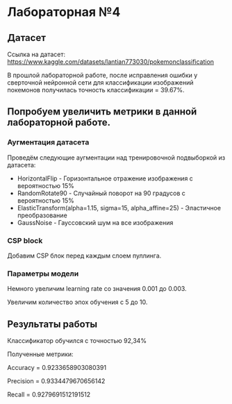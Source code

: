 # Лабораторная №4

## Датасет

Ссылка на датасет: https://www.kaggle.com/datasets/lantian773030/pokemonclassification

В прошлой лабораторной работе, после исправления ошибки у сверточной нейронной сети для классификации изображений покемонов получилась точность классификации = 39.67%.

## Попробуем увеличить метрики в данной лабораторной работе.

### Аугментация датасета

Проведём следующие аугментации над тренировочной подвыборкой из датасета:

- HorizontalFlip - Горизонтальное отражение изображения с вероятностью 15%
- RandomRotate90 - Случайный поворот на 90 градусов с вероятностью 15%
- ElasticTransform(alpha=1.15, sigma=15, alpha_affine=25) - Эластичное преобразование
- GaussNoise - Гауссовский шум на все изображения

### CSP block

Добавим CSP блок перед каждым слоем пуллинга.

### Параметры модели

Немного увеличим learning rate со значения 0.001 до 0.003.

Увеличим количество эпох обучения с 5 до 10.

## Результаты работы

Классификатор обучился с точностью 92,34%

Полученные метрики:

Accuracy = 0.9233658903080391 

Precision = 0.9334479670656142 

Recall = 0.9279691512191512
